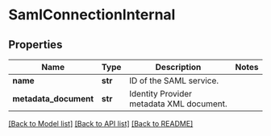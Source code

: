# SamlConnectionInternal

## Properties
Name | Type | Description | Notes
------------ | ------------- | ------------- | -------------
**name** | **str** | ID of the SAML service. | 
**metadata_document** | **str** | Identity Provider metadata XML document. | 

[[Back to Model list]](../README.md#documentation-for-models) [[Back to API list]](../README.md#documentation-for-api-endpoints) [[Back to README]](../README.md)


